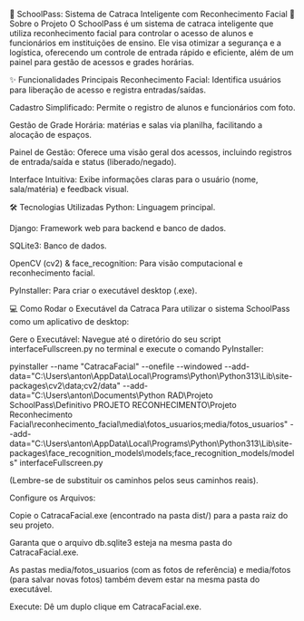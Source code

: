 🏫 SchoolPass: Sistema de Catraca Inteligente com Reconhecimento Facial
🚀 Sobre o Projeto
O SchoolPass é um sistema de catraca inteligente que utiliza reconhecimento facial para controlar o acesso de alunos e funcionários em instituições de ensino. Ele visa otimizar a segurança e a logística, oferecendo um controle de entrada rápido e eficiente, além de um painel para gestão de acessos e grades horárias.

✨ Funcionalidades Principais
Reconhecimento Facial: Identifica usuários para liberação de acesso e registra entradas/saídas.

Cadastro Simplificado: Permite o registro de alunos e funcionários com foto.

Gestão de Grade Horária: matérias e salas via planilha, facilitando a alocação de espaços.

Painel de Gestão: Oferece uma visão geral dos acessos, incluindo registros de entrada/saída e status (liberado/negado).

Interface Intuitiva: Exibe informações claras para o usuário (nome, sala/matéria) e feedback visual.

🛠️ Tecnologias Utilizadas
Python: Linguagem principal.

Django: Framework web para backend e banco de dados.

SQLite3: Banco de dados.

OpenCV (cv2) & face_recognition: Para visão computacional e reconhecimento facial.

PyInstaller: Para criar o executável desktop (.exe).

💻 Como Rodar o Executável da Catraca
Para utilizar o sistema SchoolPass como um aplicativo de desktop:

Gere o Executável: Navegue até o diretório do seu script interfaceFullscreen.py no terminal e execute o comando PyInstaller:

pyinstaller --name "CatracaFacial" --onefile --windowed --add-data="C:\Users\anton\AppData\Local\Programs\Python\Python313\Lib\site-packages\cv2\data;cv2/data" --add-data="C:\Users\anton\Documents\Python RAD\Projeto SchoolPass\Definitivo PROJETO RECONHECIMENTO\Projeto Reconhecimento Facial\reconhecimento_facial\media\fotos_usuarios;media/fotos_usuarios" --add-data="C:\Users\anton\AppData\Local\Programs\Python\Python313\Lib\site-packages\face_recognition_models\models;face_recognition_models/models" interfaceFullscreen.py

(Lembre-se de substituir os caminhos pelos seus caminhos reais).

Configure os Arquivos:

Copie o CatracaFacial.exe (encontrado na pasta dist/) para a pasta raiz do seu projeto.

Garanta que o arquivo db.sqlite3 esteja na mesma pasta do CatracaFacial.exe.

As pastas media/fotos_usuarios (com as fotos de referência) e media/fotos (para salvar novas fotos) também devem estar na mesma pasta do executável.

Execute: Dê um duplo clique em CatracaFacial.exe.
